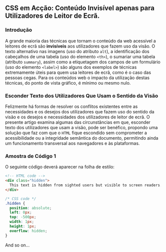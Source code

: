 ## CSS em Acção: Conteúdo Invisível apenas para Utilizadores de Leitor de Ecrã.

### Introdução

A grande maioria das técnicas que tornam o conteúdo da web acessível a leitores de ecrã são **invisíveis** aos utilizadores que fazem uso da visão. O texto alternativo nas imagens (uso do atributo `alt`), a identificação dos cabeçalhos de uma tabela (uso do elemento `<th>`), o sumariar uma tabela (atributo `summary`), assim como a etiquetagem dos campos de um formulário (uso do elemento `<label>`) são alguns dos exemplos de técnicas extremamente úteis para quem usa leitores de ecrã, como é o caso das pessoas cegas. Para os conteúdos web o impacto da utilização destas técnicas, do ponto de vista gráfico, é mínimo ou mesmo nulo.

### Esconder Texto dos Utilizadores Que Usam o Sentido da Visão

Felizmente há formas de resolver os conflitos existentes entre as necessidades e os desejos dos utilizadores que fazem uso do sentido da visão e os desejos e necessidades dos utilizadores de leitor de ecrã. O presente artigo examina algumas das circunstâncias em que, esconder texto dos utilizadores que usam a visão, pode ser benéfico, propondo uma solução que faz com que o `HTML` fique escondido sem comprometer a acessibilidade ou a integridade semântica do documento, permitindo ainda um funcionamento transversal aos navegadores e às plataformas.

### Amostra de Código 1

O seguinte código deverá aparecer na folha de estilo:
```html
<!-- HTML code -->
<div class="hidden">
  This text is hidden from sighted users but visible to screen readers.
</div>
```

```css
/* CSS code */
.hidden {
  position: absolute;
  left: 0px;
  top: -500px;
  width: 1px;
  height: 1px;
  overflow: hidden;
}
```

And so on...